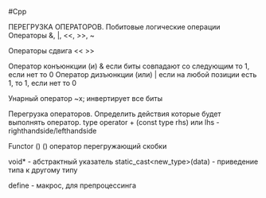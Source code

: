 #Cpp 

ПЕРЕГРУЗКА ОПЕРАТОРОВ. Побитовые логические операции
Операторы &, |, <<, >>, ~

Операторы сдвига << >>

Оператор конъюнкции (и) &
если биты совпадают со следующим то 1, если нет то 0
Оператор дизъюнкции (или) |
если на любой позиции есть 1, то 1, если нет то 0

Унарный оператор
~x;
инвертирует все биты

Перегрузка операторов.
Определить действия которые будет выполнять оператор.
type operator + (const type rhs) или lhs - righthandside/lefthandside

Functor () ()
оператор перегружающий скобки

void* - абстрактный указатель
static_cast<new_type>(data) - приведение типа к другому типу

define - макрос, для препроцессинга 

